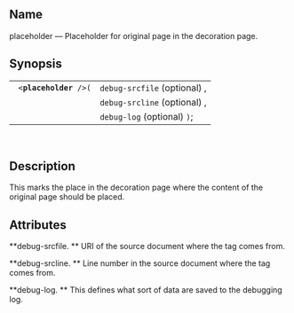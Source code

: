 <div>

<div>

</div>

<div>

## Name

placeholder — Placeholder for original page in the decoration page.

</div>

<div>

## Synopsis

<div>

|                             |                              |
|-----------------------------|------------------------------|
| ` <`**`placeholder`**` />(` | `debug-srcfile` (optional) , |
|                             | `debug-srcline` (optional) , |
|                             | `debug-log` (optional) `)`;  |

<div>

 

</div>

</div>

</div>

<div>

## Description

This marks the place in the decoration page where the content of the
original page should be placed.

</div>

<div>

## Attributes

**debug-srcfile. ** URI of the source document where the tag comes from.

**debug-srcline. ** Line number in the source document where the tag
comes from.

**debug-log. ** This defines what sort of data are saved to the
debugging log.

</div>

</div>
